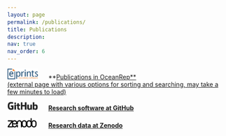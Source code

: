 ```yaml
---
layout: page
permalink: /publications/
title: Publications
description:
nav: true
nav_order: 6
---
```


<img src="/assets/img/eprints.png" width="70"> &nbsp;&nbsp;&nbsp;&nbsp; **[Publications in OceanRep** <br>(external page with various options for sorting and searching, may take a few minutes to load)](https://oceanrep.geomar.de/view/divisions/soft=5Feng.date.html)

<img src="/assets/img/GitHub.png" width="70"> &nbsp;&nbsp;&nbsp;&nbsp; **[Research software at GitHub](https://github.com/cau-se/)**

<img src="/assets/img/zenodo.png" width="70"> &nbsp;&nbsp;&nbsp;&nbsp; **[Research data at Zenodo](https://zenodo.org/communities/cau-se/)**
